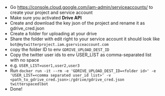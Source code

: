 - Go https://console.cloud.google.com/iam-admin/serviceaccounts/ to create your project and service account
- Make sure you activated **Drive API**
- Create and download the key json of the project and rename it as gdrive_cred.json
- Create a folder for uploading at your drive
- Share the folder with edit right to your service account it should look like `bot@mytwitterproject.iam.gserviceaccount.com`
- copy the folder ID to env `GDRIVE_UPLOAD_DEST_ID`
- Copy the twitter user ids to env USER_LIST as comma-separated list with no space
- e.g. `USER_LIST=user1,user2,user3`
- Run `docker run -it --rm -e 'GDRIVE_UPLOAD_DEST_ID=<folder id>' -e 'USER_LIST=<comma separated user_id list>' -v <path_to_gdrive_cred.json>:/gdrive/gdrive_cred.json twitterspacedlbot`
- Done!
